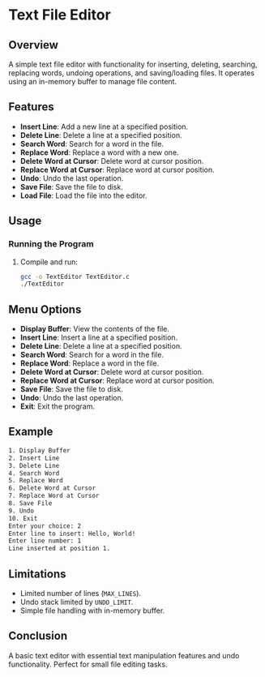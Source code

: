 ﻿# Text File Editor

## Overview
A simple text file editor with functionality for inserting, deleting, searching, replacing words, undoing operations, and saving/loading files. It operates using an in-memory buffer to manage file content.

## Features
- **Insert Line**: Add a new line at a specified position.
- **Delete Line**: Delete a line at a specified position.
- **Search Word**: Search for a word in the file.
- **Replace Word**: Replace a word with a new one.
- **Delete Word at Cursor**: Delete word at cursor position.
- **Replace Word at Cursor**: Replace word at cursor position.
- **Undo**: Undo the last operation.
- **Save File**: Save the file to disk.
- **Load File**: Load the file into the editor.

## Usage

### Running the Program
1. Compile and run:
   ```bash
   gcc -o TextEditor TextEditor.c
   ./TextEditor
    ```
## Menu Options
- **Display Buffer**: View the contents of the file.
- **Insert Line**: Insert a line at a specified position.
- **Delete Line**: Delete a line at a specified position.
- **Search Word**: Search for a word in the file.
- **Replace Word**: Replace a word in the file.
- **Delete Word at Cursor**: Delete word at cursor position.
- **Replace Word at Cursor**: Replace word at cursor position.
- **Save File**: Save the file to disk.
- **Undo**: Undo the last operation.
- **Exit**: Exit the program.

## Example

```bash
1. Display Buffer
2. Insert Line
3. Delete Line
4. Search Word
5. Replace Word
6. Delete Word at Cursor
7. Replace Word at Cursor
8. Save File
9. Undo
10. Exit
Enter your choice: 2
Enter line to insert: Hello, World!
Enter line number: 1
Line inserted at position 1.
```
## Limitations
- Limited number of lines (`MAX_LINES`).
- Undo stack limited by `UNDO_LIMIT`.
- Simple file handling with in-memory buffer.

## Conclusion
A basic text editor with essential text manipulation features and undo functionality. Perfect for small file editing tasks.
